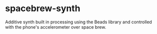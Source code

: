 spacebrew-synth
===============

Additive synth built in processing using the Beads library and controlled with the phone's accelerometer over space brew.
